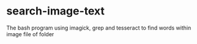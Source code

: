 # search-image-text
The bash program using imagick, grep and tesseract to find words within image file of folder
